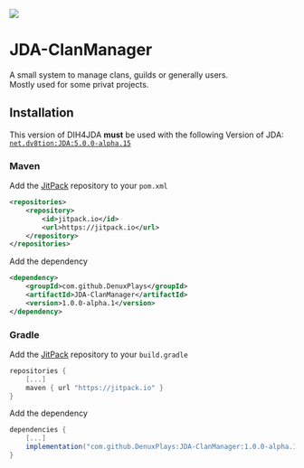 [![](https://jitpack.io/v/DenuxPlays/JDA-ClanManager.svg)](https://jitpack.io/#DenuxPlays/JDA-ClanManager)
# JDA-ClanManager


A small system to manage clans, guilds or generally users.\
Mostly used for some privat projects.

## Installation
This version of DIH4JDA **must** be used with the following Version of JDA: [`net.dv8tion:JDA:5.0.0-alpha.15`](https://github.com/DV8FromTheWorld/JDA/releases/tag/v5.0.0-alpha.15)

### Maven

Add the [JitPack](https://jitpack.io/) repository to your `pom.xml`
```xml
<repositories>
    <repository>
        <id>jitpack.io</id>
        <url>https://jitpack.io</url>
    </repository>
</repositories>
```

Add the dependency
```xml
<dependency> 
    <groupId>com.github.DenuxPlays</groupId> 
    <artifactId>JDA-ClanManager</artifactId> 
    <version>1.0.0-alpha.1</version> 
</dependency>
```

### Gradle

Add the [JitPack](https://jitpack.io/) repository to your `build.gradle`
```gradle
repositories { 
    [...]
    maven { url "https://jitpack.io" } 
}
```

Add the dependency
```gradle
dependencies {
    [...]
    implementation("com.github.DenuxPlays:JDA-ClanManager:1.0.0-alpha.1")
}
```